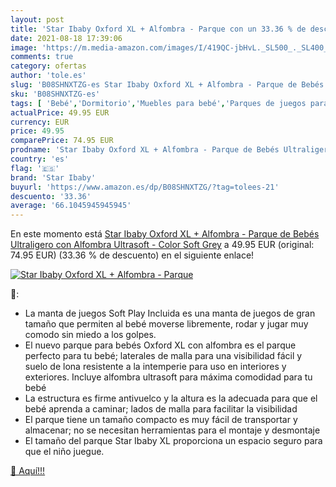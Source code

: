 ```yaml
---
layout: post
title: 'Star Ibaby Oxford XL + Alfombra - Parque con un 33.36 % de descuento'
date: 2021-08-18 17:39:06
image: 'https://m.media-amazon.com/images/I/419QC-jbHvL._SL500_._SL400_.jpg'
comments: true
category: ofertas
author: 'tole.es'
slug: 'B08SHNXTZG-es Star Ibaby Oxford XL + Alfombra - Parque de Bebés...'
sku: 'B08SHNXTZG-es'
tags: [ 'Bebé','Dormitorio','Muebles para bebé','Parques de juegos para bebé','bebés','star ibaby', ]
actualPrice: 49.95 EUR
currency: EUR
price: 49.95
comparePrice: 74.95 EUR
prodname: 'Star Ibaby Oxford XL + Alfombra - Parque de Bebés Ultraligero con Alfombra Ultrasoft - Color Soft Grey'
country: 'es'
flag: '🇪🇸'
brand: 'Star Ibaby'
buyurl: 'https://www.amazon.es/dp/B08SHNXTZG/?tag=tolees-21'
descuento: '33.36'
average: '66.1045945945945'
---
```


En este momento está [Star Ibaby Oxford XL + Alfombra - Parque de Bebés Ultraligero con Alfombra Ultrasoft - Color Soft Grey](https://www.amazon.es/dp/B08SHNXTZG/?tag=tolees-21) a 49.95 EUR (original: 74.95 EUR) (33.36 %  de descuento) en el siguiente enlace!

[![Star Ibaby Oxford XL + Alfombra - Parque](https://m.media-amazon.com/images/I/419QC-jbHvL._SL500_._SL400_.jpg)](https://www.amazon.es/dp/B08SHNXTZG/?tag=tolees-21)

🔎:

- La manta de juegos Soft Play Incluida es una manta de juegos de gran tamaño que permiten al bebé moverse libremente, rodar y jugar muy comodo sin miedo a los golpes.
- El nuevo parque para bebés Oxford XL con alfombra es el parque perfecto para tu bebé; laterales de malla para una visibilidad fácil y suelo de lona resistente a la intemperie para uso en interiores y exteriores. Incluye alfombra ultrasoft para máxima comodidad para tu bebé
- La estructura es firme antivuelco y la altura es la adecuada para que el bebé aprenda a caminar; lados de malla para facilitar la visibilidad
- El parque tiene un tamaño compacto es muy fácil de transportar y almacenar; no se necesitan herramientas para el montaje y desmontaje
- El tamaño del parque Star Ibaby XL proporciona un espacio seguro para que el niño juegue.

[🛒 Aquí!!!](https://www.amazon.es/dp/B08SHNXTZG/?tag=tolees-21)
